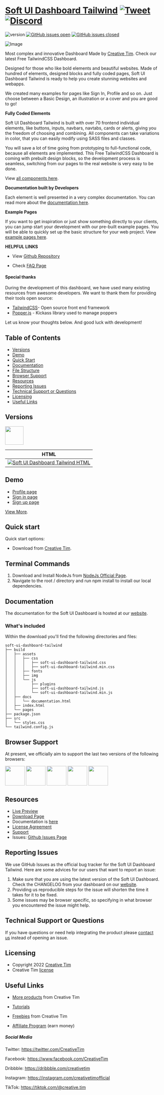 # [Soft UI Dashboard Tailwind](http://demos.creative-tim.com/soft-ui-dashboard-tailwind/pages/dashboard.html?ref=readme-sudt) [![Tweet](https://img.shields.io/twitter/url/http/shields.io.svg?style=social&logo=twitter)](https://twitter.com/intent/tweet?url=https://www.creative-tim.com/product/soft-ui-dashboard-tailwind&text=Check%20Soft%20UI%20Dashboard%20Tailwind%20made%20by%20@CreativeTim%20#webdesign%20#dashboard%20#softdesign%20#html%20https://www.creative-tim.com/product/soft-ui-dashboard-tailwind) [![Discord](https://badgen.net/badge/icon/discord?icon=discord&label)](https://discord.gg/FhCJCaHdQa)

![version](https://img.shields.io/badge/version-1.0.4-blue.svg) [![GitHub issues open](https://img.shields.io/github/issues/creativetimofficial/soft-ui-dashboard-tailwind.svg)](https://github.com/creativetimofficial/soft-ui-dashboard-tailwind/issues?q=is%3Aopen+is%3Aissue) [![GitHub issues closed](https://img.shields.io/github/issues-closed-raw/creativetimofficial/soft-ui-dashboard-tailwind.svg)](https://github.com/creativetimofficial/soft-ui-dashboard-tailwind/issues?q=is%3Aissue+is%3Aclosed)

![Image](https://raw.githubusercontent.com/creativetimofficial/public-assets/master/soft-ui-dashboard/soft-ui-dashboard-tailwind.jpg)

Most complex and innovative Dashboard Made by [Creative Tim](https://creative-tim.com/). Check our latest Free TailwindCSS Dashboard.

Designed for those who like bold elements and beautiful websites. Made of hundred of elements, designed blocks and fully coded pages, Soft UI Dashboard Tailwind is ready to help you create stunning websites and webapps.

We created many examples for pages like Sign In, Profile and so on. Just choose between a Basic Design, an illustration or a cover and you are good to go!

**Fully Coded Elements**

Soft UI Dashboard Tailwind is built with over 70 frontend individual elements, like buttons, inputs, navbars, navtabs, cards or alerts, giving you the freedom of choosing and combining. All components can take variations in color, that you can easily modify using SASS files and classes.

You will save a lot of time going from prototyping to full-functional code, because all elements are implemented.
This Free TailwindCSS Dashboard is coming with prebuilt design blocks, so the development process is seamless,
switching from our pages to the real website is very easy to be done.

View [all components here](https://www.creative-tim.com/learning-lab/tailwind/html/alert/soft-ui-dashboard/?ref=readme-sudt).

**Documentation built by Developers**

Each element is well presented in a very complex documentation.
You can read more about the <a href="https://www.creative-tim.com/learning-lab/tailwind/html/quick-start/soft-ui-dashboard/?ref=readme-sudt" target="_blank">documentation here</a>.

**Example Pages**

If you want to get inspiration or just show something directly to your clients,
you can jump start your development with our pre-built example pages. You will be able
to quickly set up the basic structure for your web project.
View <a href="https://demos.creative-tim.com/soft-ui-dashboard-tailwind/pages/dashboard.html" target="_blank">example pages here</a>.

**HELPFUL LINKS**

- View <a href="https://github.com/creativetimofficial/soft-ui-dashboard-tailwind" target="_blank">Github Repository</a>

- Check <a href="https://www.creative-tim.com/faq" target="_blank">FAQ Page</a>

#### Special thanks
During the development of this dashboard, we have used many existing resources from awesome developers. We want to thank them for providing their tools open source:
- [TailwindCSS](https://tailwindcss.com/)- Open source front end framework
- [Popper.js](https://popper.js.org/) - Kickass library used to manage poppers

Let us know your thoughts below. And good luck with development!

## Table of Contents

* [Versions](#versions)
* [Demo](#demo)
* [Quick Start](#quick-start)
* [Documentation](#documentation)
* [File Structure](#file-structure)
* [Browser Support](#browser-support)
* [Resources](#resources)
* [Reporting Issues](#reporting-issues)
* [Technical Support or Questions](#technical-support-or-questions)
* [Licensing](#licensing)
* [Useful Links](#useful-links)

## Versions

[<img src="https://s3.amazonaws.com/creativetim_bucket/github/html.png" width="60" height="60" />](https://www.creative-tim.com/product/soft-ui-dashboard-tailwind?ref=readme-sudt)

| HTML |
| --- |
| [![Soft UI Dashboard Tailwind HTML](https://raw.githubusercontent.com/creativetimofficial/public-assets/master/soft-ui-dashboard/soft-ui-dashboard-tailwind.jpg)](http://demos.creative-tim.com/soft-ui-dashboard-tailwind/pages/dashboard.html?ref=readme-sudt)

## Demo

- [Profile page](http://demos.creative-tim.com/soft-ui-dashboard-tailwind/pages/profile.html?ref=readme-sudt)
- [Sign in page](http://demos.creative-tim.com/soft-ui-dashboard-tailwind/pages/sign-in.html?ref=readme-sudt)
- [Sign up page](https://demos.creative-tim.com/soft-ui-dashboard-tailwind/pages/sign-up.html?ref=readme-sudt)

[View More](https://demos.creative-tim.com/soft-ui-dashboard-tailwind/pages/dashboard.html?ref=readme-sudt).

## Quick start

Quick start options:

- Download from [Creative Tim](https://www.creative-tim.com/product/soft-ui-dashboard-tailwind?ref=readme-sudt).

## Terminal Commands

1. Download and Install NodeJs from [NodeJs Official Page](https://nodejs.org/en/download/).
2. Navigate to the root / directory and run npm install to install our local dependencies.

## Documentation
The documentation for the Soft UI Dashboard is hosted at our [website](https://www.creative-tim.com/learning-lab/tailwind/html/quick-start/soft-ui-dashboard/?ref=readme-sudt).

### What's included

Within the download you'll find the following directories and files:

```
soft-ui-dashboard-tailwind
├── build
│   ├── assets
│   │   ├── css
│   │   │   ├── soft-ui-dashboard-tailwind.css
│   │   │   ├── soft-ui-dashboard-tailwind.min.css
│   │   ├── fonts
│   │   ├── img
│   │   └── js
│   │       ├── plugins
│   │       ├── soft-ui-dashboard-tailwind.js
│   │       └── soft-ui-dashboard-tailwind.min.js
│   ├── docs
│   │   └── documentation.html
│   ├── index.html
│   └── pages
├── package.json
├── src
│   └── styles.css
└── tailwind.config.js

```

## Browser Support

At present, we officially aim to support the last two versions of the following browsers:

<img src="https://s3.amazonaws.com/creativetim_bucket/github/browser/chrome.png" width="64" height="64"> <img src="https://s3.amazonaws.com/creativetim_bucket/github/browser/firefox.png" width="64" height="64"> <img src="https://s3.amazonaws.com/creativetim_bucket/github/browser/edge.png" width="64" height="64"> <img src="https://s3.amazonaws.com/creativetim_bucket/github/browser/safari.png" width="64" height="64"> <img src="https://s3.amazonaws.com/creativetim_bucket/github/browser/opera.png" width="64" height="64">

## Resources
- [Live Preview](https://demos.creative-tim.com/soft-ui-dashboard-tailwind/pages/dashboard.html?ref=readme-sudt)
- [Download Page](https://www.creative-tim.com/product/soft-ui-dashboard-tailwind?ref=readme-sudt)
- Documentation is [here](https://www.creative-tim.com/learning-lab/tailwind/html/quick-start/soft-ui-dashboard/?ref=readme-sudt)
- [License Agreement](https://www.creative-tim.com/license?ref=readme-sudt)
- [Support](https://www.creative-tim.com/contact-us?ref=readme-sudt)
- Issues: [Github Issues Page](https://github.com/creativetimofficial/soft-ui-dashboard-tailwind/issues)

## Reporting Issues
We use GitHub Issues as the official bug tracker for the Soft UI Dashboard Tailwind. Here are some advices for our users that want to report an issue:

1. Make sure that you are using the latest version of the Soft UI Dashboard. Check the CHANGELOG from your dashboard on our [website](https://www.creative-tim.com/product/soft-ui-dashboard-tailwind?ref=readme-sudt).
2. Providing us reproducible steps for the issue will shorten the time it takes for it to be fixed.
3. Some issues may be browser specific, so specifying in what browser you encountered the issue might help.

## Technical Support or Questions

If you have questions or need help integrating the product please [contact us](https://www.creative-tim.com/contact-us?ref=readme-sudt) instead of opening an issue.

## Licensing

- Copyright 2022 [Creative Tim](https://www.creative-tim.com?ref=readme-sudt)
- Creative Tim [license](https://www.creative-tim.com/license?ref=readme-sudt)

## Useful Links

- [More products](https://www.creative-tim.com/templates?ref=readme-sudt) from Creative Tim

- [Tutorials](https://www.youtube.com/channel/UCVyTG4sCw-rOvB9oHkzZD1w)

- [Freebies](https://www.creative-tim.com/bootstrap-themes/free?ref=readme-sudt) from Creative Tim

- [Affiliate Program](https://www.creative-tim.com/affiliates/new?ref=readme-sudt) (earn money)

##### Social Media

Twitter: <https://twitter.com/CreativeTim>

Facebook: <https://www.facebook.com/CreativeTim>

Dribbble: <https://dribbble.com/creativetim>

Instagram: <https://instagram.com/creativetimofficial>

TikTok: <https://tiktok.com/@creative.tim>
